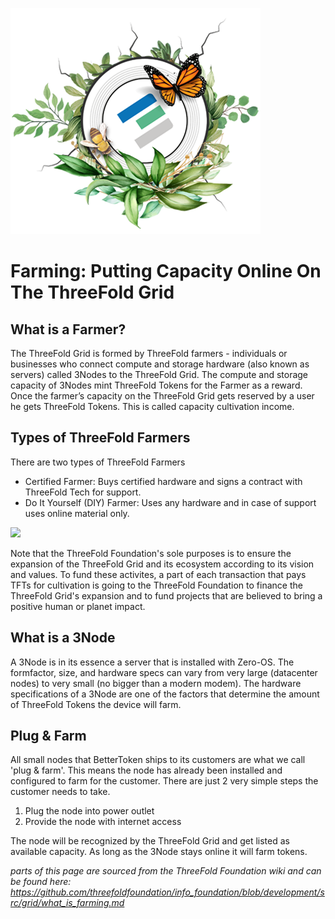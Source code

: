 ![](./img/whatisafarmer.png)

# Farming: Putting Capacity Online On The ThreeFold Grid

## What is a Farmer?
The ThreeFold Grid is formed by ThreeFold farmers - individuals or businesses who connect compute and storage hardware (also known as servers) called 3Nodes to the ThreeFold Grid. The compute and storage capacity of 3Nodes mint ThreeFold Tokens for the Farmer as a reward. Once the farmer’s capacity on the ThreeFold Grid gets reserved by a user he gets ThreeFold Tokens. This is called capacity cultivation income.

## Types of ThreeFold Farmers

There are two types of ThreeFold Farmers

- Certified Farmer: Buys certified hardware and signs a contract with ThreeFold Tech for support.
- Do It Yourself (DIY) Farmer: Uses any hardware and in case of support uses online material only.

![](circular_tft.png)

Note that the ThreeFold Foundation's sole purposes is to ensure the expansion of the ThreeFold Grid and its ecosystem according to its vision and values. To fund these activites, a part of each transaction that pays TFTs for cultivation is going to the ThreeFold Foundation to finance the ThreeFold Grid's expansion and to fund projects that are believed to bring a positive human or planet impact.

## What is a 3Node

A 3Node is in its essence a server that is installed with Zero-OS.
The formfactor, size, and hardware specs can vary from very large (datacenter nodes) to very small (no bigger than a modern modem).
The hardware specifications of a 3Node are one of the factors that determine the amount of ThreeFold Tokens the device will farm.

## Plug & Farm
All small nodes that BetterToken ships to its customers are what we call 'plug & farm'. 
This means the node has already been installed and configured to farm for the customer.
There are just 2 very simple steps the customer needs to take.

1. Plug the node into power outlet
2. Provide the node with internet access

The node will be recognized by the ThreeFold Grid and get listed as available capacity.
As long as the 3Node stays online it will farm tokens.





*parts of this page are sourced from the ThreeFold Foundation wiki and can be found here: https://github.com/threefoldfoundation/info_foundation/blob/development/src/grid/what_is_farming.md*
